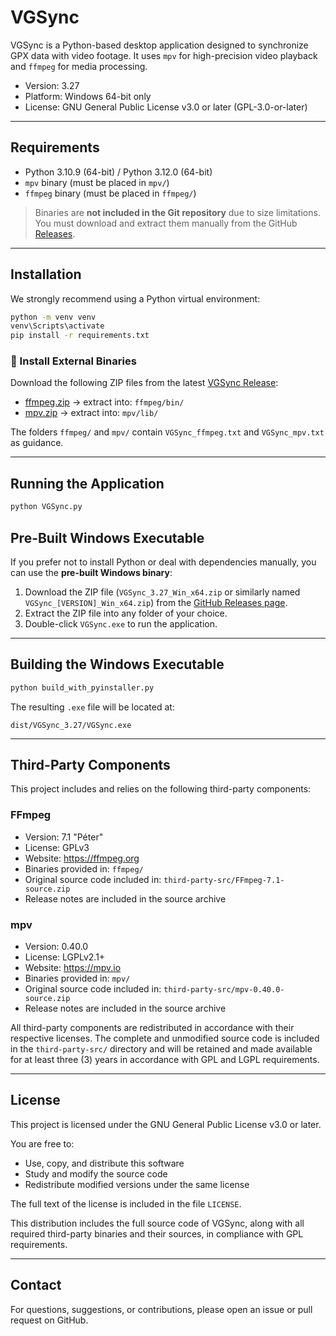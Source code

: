 # VGSync

VGSync is a Python-based desktop application designed to synchronize GPX data with video footage. It uses `mpv` for high-precision video playback and `ffmpeg` for media processing.

- Version: 3.27
- Platform: Windows 64-bit only
- License: GNU General Public License v3.0 or later (GPL-3.0-or-later)

---

## Requirements

- Python 3.10.9 (64-bit) / Python 3.12.0 (64-bit)
- `mpv` binary (must be placed in `mpv/`)
- `ffmpeg` binary (must be placed in `ffmpeg/`)

> Binaries are **not included in the Git repository** due to size limitations.  
> You must download and extract them manually from the GitHub [Releases](https://github.com/ridewithoutstomach/VGSync/releases).

---

## Installation

We strongly recommend using a Python virtual environment:

```bash
python -m venv venv
venv\Scripts\activate
pip install -r requirements.txt
```

### 🔧 Install External Binaries

Download the following ZIP files from the latest [VGSync Release](https://github.com/ridewithoutstomach/VGSync/releases/tag/v3.27):

- [ffmpeg.zip](https://github.com/ridewithoutstomach/VGSync/releases/download/binaries-ffmpeg-mpv-v1/ffmpeg.zip) → extract into: `ffmpeg/bin/`
- [mpv.zip](https://github.com/ridewithoutstomach/VGSync/releases/download/binaries-ffmpeg-mpv-v1/mpv.zip) → extract into: `mpv/lib/`


The folders `ffmpeg/` and `mpv/` contain `VGSync_ffmpeg.txt` and `VGSync_mpv.txt` as guidance.

---

## Running the Application

```bash
python VGSync.py
```

## Pre-Built Windows Executable

If you prefer not to install Python or deal with dependencies manually, you can use the **pre-built Windows binary**:

1. Download the ZIP file (`VGSync_3.27_Win_x64.zip` or similarly named `VGSync_[VERSION]_Win_x64.zip`) from the [GitHub Releases page](https://github.com/ridewithoutstomach/VGSync/releases).
2. Extract the ZIP file into any folder of your choice.
3. Double-click `VGSync.exe` to run the application.
---

## Building the Windows Executable

```bash
python build_with_pyinstaller.py
```

The resulting `.exe` file will be located at:

```
dist/VGSync_3.27/VGSync.exe
```

---

## Third-Party Components

This project includes and relies on the following third-party components:

### FFmpeg

- Version: 7.1 "Péter"
- License: GPLv3
- Website: https://ffmpeg.org
- Binaries provided in: `ffmpeg/`
- Original source code included in: `third-party-src/FFmpeg-7.1-source.zip`
- Release notes are included in the source archive

### mpv

- Version: 0.40.0
- License: LGPLv2.1+
- Website: https://mpv.io
- Binaries provided in: `mpv/`
- Original source code included in: `third-party-src/mpv-0.40.0-source.zip`
- Release notes are included in the source archive

All third-party components are redistributed in accordance with their respective licenses. The complete and unmodified source code is included in the `third-party-src/` directory and will be retained and made available for at least three (3) years in accordance with GPL and LGPL requirements.

---

## License

This project is licensed under the GNU General Public License v3.0 or later.

You are free to:

- Use, copy, and distribute this software
- Study and modify the source code
- Redistribute modified versions under the same license

The full text of the license is included in the file `LICENSE`.

This distribution includes the full source code of VGSync, along with all required third-party binaries and their sources, in compliance with GPL requirements.

---

## Contact

For questions, suggestions, or contributions, please open an issue or pull request on GitHub.
